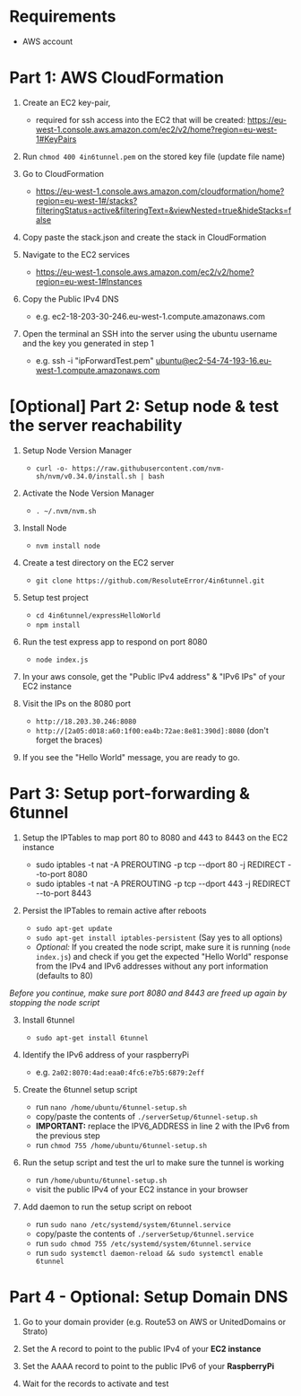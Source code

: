# Requirements

- AWS account

# Part 1: AWS CloudFormation

1. Create an EC2 key-pair,

   - required for ssh access into the EC2 that will be created: https://eu-west-1.console.aws.amazon.com/ec2/v2/home?region=eu-west-1#KeyPairs

2. Run `chmod 400 4in6tunnel.pem` on the stored key file (update file name)
3. Go to CloudFormation

   - https://eu-west-1.console.aws.amazon.com/cloudformation/home?region=eu-west-1#/stacks?filteringStatus=active&filteringText=&viewNested=true&hideStacks=false

4. Copy paste the stack.json and create the stack in CloudFormation
5. Navigate to the EC2 services

   - https://eu-west-1.console.aws.amazon.com/ec2/v2/home?region=eu-west-1#Instances

6. Copy the Public IPv4 DNS

   - e.g. ec2-18-203-30-246.eu-west-1.compute.amazonaws.com

7. Open the terminal an SSH into the server using the ubuntu username and the key you generated in step 1

   - e.g. ssh -i "ipForwardTest.pem" ubuntu@ec2-54-74-193-16.eu-west-1.compute.amazonaws.com

# [Optional] Part 2: Setup node & test the server reachability

1. Setup Node Version Manager

   - `curl -o- https://raw.githubusercontent.com/nvm-sh/nvm/v0.34.0/install.sh | bash`

2. Activate the Node Version Manager

   - `. ~/.nvm/nvm.sh`

3. Install Node

   - `nvm install node`

4. Create a test directory on the EC2 server

   - `git clone https://github.com/ResoluteError/4in6tunnel.git`

5. Setup test project

   - `cd 4in6tunnel/expressHelloWorld`
   - `npm install`

6. Run the test express app to respond on port 8080

   - `node index.js`

7. In your aws console, get the "Public IPv4 address" & "IPv6 IPs" of your EC2 instance
8. Visit the IPs on the 8080 port

   - `http://18.203.30.246:8080`
   - `http://[2a05:d018:a60:1f00:ea4b:72ae:8e81:390d]:8080` (don't forget the braces)

9. If you see the "Hello World" message, you are ready to go.

# Part 3: Setup port-forwarding & 6tunnel

1. Setup the IPTables to map port 80 to 8080 and 443 to 8443 on the EC2 instance

   - sudo iptables -t nat -A PREROUTING -p tcp --dport 80 -j REDIRECT --to-port 8080
   - sudo iptables -t nat -A PREROUTING -p tcp --dport 443 -j REDIRECT --to-port 8443

2. Persist the IPTables to remain active after reboots

   - `sudo apt-get update`
   - `sudo apt-get install iptables-persistent` (Say yes to all options)
   - _Optional:_ If you created the node script, make sure it is running (`node index.js`) and check if you get the expected "Hello World" response from the IPv4 and IPv6 addresses without any port information (defaults to 80)

_Before you continue, make sure port 8080 and 8443 are freed up again by stopping the node script_

3. Install 6tunnel

   - `sudo apt-get install 6tunnel`

4. Identify the IPv6 address of your raspberryPi

   - e.g. `2a02:8070:4ad:eaa0:4fc6:e7b5:6879:2eff`

5. Create the 6tunnel setup script

   - run `nano /home/ubuntu/6tunnel-setup.sh`
   - copy/paste the contents of `./serverSetup/6tunnel-setup.sh`
   - **IMPORTANT:** replace the IPV6_ADDRESS in line 2 with the IPv6 from the previous step
   - run `chmod 755 /home/ubuntu/6tunnel-setup.sh`

6. Run the setup script and test the url to make sure the tunnel is working

   - run `/home/ubuntu/6tunnel-setup.sh`
   - visit the public IPv4 of your EC2 instance in your browser

7. Add daemon to run the setup script on reboot

   - run `sudo nano /etc/systemd/system/6tunnel.service`
   - copy/paste the contents of `./serverSetup/6tunnel.service`
   - run `sudo chmod 755 /etc/systemd/system/6tunnel.service`
   - run `sudo systemctl daemon-reload && sudo systemctl enable 6tunnel`

# Part 4 - Optional: Setup Domain DNS

1. Go to your domain provider (e.g. Route53 on AWS or UnitedDomains or Strato)

2. Set the A record to point to the public IPv4 of your **EC2 instance**

3. Set the AAAA record to point to the public IPv6 of your **RaspberryPi**

4. Wait for the records to activate and test
